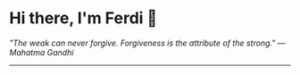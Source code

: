 <h1>Hi there, I'm Ferdi 👋</h1>

<p><em>
  "The weak can never forgive. Forgiveness is the attribute of the strong." — Mahatma Gandhi
</em></p>

---
